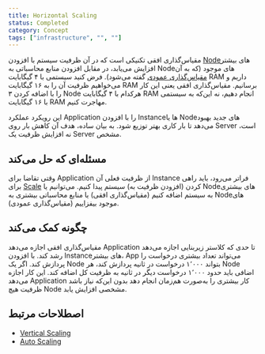 ```yaml
---
title: Horizontal Scaling
status: Completed
category: Concept
tags: ["infrastructure", "", ""]
---
```


مقیاس‌گذاری افقی تکنیکی است که در آن ظرفیت سیستم با افزودن [Node](/nodes/)های بیشتر افزایش می‌یابد، در مقابل افزودن منابع محاسباتی به Nodeهای موجود (که به آن [مقیاس‌گذاری عمودی](/vertical-scaling/) گفته می‌شود). فرض کنید سیستمی با ۴ گیگابایت RAM داریم و می‌خواهیم ظرفیت آن را به ۱۶ گیگابایت RAM برسانیم. مقیاس‌گذاری افقی یعنی این کار را با اضافه کردن ۳ Node هرکدام با ۴ گیگابایت RAM انجام دهیم، نه این‌که به سیستمی با ۱۶ گیگابایت RAM مهاجرت کنیم.

این رویکرد عملکرد Application را با افزودن Instanceها یا Nodeهای جدید بهبود می‌دهد تا بار کاری بهتر توزیع شود. به بیان ساده، هدف آن کاهش بار روی Server است، نه افزایش ظرفیت یک Server مشخص.

## مسئله‌ای که حل می‌کند

وقتی تقاضا برای Application از ظرفیت فعلی آن Instance فراتر می‌رود، باید راهی برای [Scale](/scalability/) کردن (افزودن ظرفیت به) سیستم پیدا کنیم. می‌توانیم یا Nodeهای بیشتری به سیستم اضافه کنیم (مقیاس‌گذاری افقی) یا منابع محاسباتی بیشتری به Nodeهای موجود بیفزاییم (مقیاس‌گذاری عمودی).

## چگونه کمک می‌کند

مقیاس‌گذاری افقی اجازه می‌دهد Application تا حدی که کلاستر زیربنایی اجازه می‌دهد رشد کند. با افزودن Instanceهای بیشتر، App می‌تواند تعداد بیشتری درخواست را پردازش کند. اگر یک Node بتواند ۱٬۰۰۰ درخواست در ثانیه پردازش کند، هر Node اضافی باید حدود ۱٬۰۰۰ درخواست دیگر در ثانیه به ظرفیت کل اضافه کند. این کار اجازه می‌دهد Application کار بیشتری را به‌صورت هم‌زمان انجام دهد بدون این‌که نیاز باشد ظرفیت هیچ Node مشخصی افزایش یابد.

## اصطلاحات مرتبط

* [Vertical Scaling](/vertical-scaling/)
* [Auto Scaling](/auto-scaling/)
